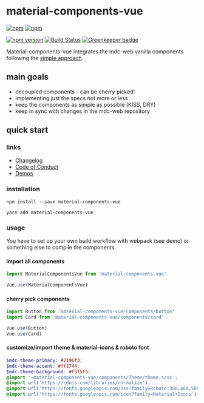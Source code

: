 # material-components-vue
[![npm](https://img.shields.io/npm/l/material-components-vue.svg)]()
[![npm](https://img.shields.io/npm/dt/material-components-vue.svg)](https://www.npmjs.com/package/material-components-vue)


[![npm version](https://badge.fury.io/js/material-components-vue.svg)](https://badge.fury.io/js/material-components-vue)
[![Build Status](https://travis-ci.org/matsp/material-components-vue.svg?branch=master)](https://travis-ci.org/matsp/material-components-vue) 
[![Greenkeeper badge](https://badges.greenkeeper.io/matsp/material-components-vue.svg)](https://greenkeeper.io/)



Material-components-vue integrates the mdc-web vanilla components following the [simple approach](https://github.com/material-components/material-components-web/blob/master/docs/integrating-into-frameworks.md#the-simple-approach-wrapping-mdc-web-vanilla-components).

## main goals

* decoupled components - can be cherry picked!
* implementing just the specs not more or less
* keep the components as simple as possible (KISS, DRY)
* keep in sync with changes in the mdc-web repository

## quick start

### links

* [Changelog](https://github.com/matsp/material-components-vue/blob/master/CHANGELOG.md)
* [Code of Conduct](https://github.com/matsp/material-components-vue/blob/master/CODE_OF_CONDUCT.md)
* [Demos](https://matsp.github.io/material-components-vue)

### installation

```shell
npm install --save material-components-vue

yarn add material-components-vue
```

### usage

You have to set up your own build workflow with webpack (see demo) or something else
to compile the components.

#### import all components
```javascript
import MaterialComponentsVue from 'material-components-vue'

Vue.use(MaterialComponentsVue)
```

#### cherry pick components
```javascript
import Button from 'material-components-vue/components/button'
import Card from 'material-components-vue/components/card'

Vue.use(Button)
Vue.use(Card)
```

#### customize/import theme & material-icons & roboto font
```scss
$mdc-theme-primary: #2196f3;
$mdc-theme-accent: #ff1744;
$mdc-theme-background: #f5f5f5;
@import '~material-components-vue/components/Theme/theme.scss';
@import url('https://cdnjs.com/libraries/normalize');
@import url('https://fonts.googleapis.com/css?family=Roboto:300,400,500');
@import url('https://fonts.googleapis.com/icon?family=Material+Icons');
```
